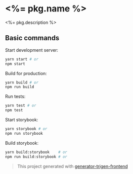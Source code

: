 
# <%= pkg.name %>

<%= pkg.description %>

## Basic commands

Start development server: 

```bash
yarn start # or
npm start
```

Build for production:

```bash
yarn build # or
npm run build
```

Run tests:

```bash
yarn test # or
npm test
```

Start storybook:

```bash
yarn storybook # or
npm run storybook
```

Build storybook:

```bash
yarn build:storybook    # or
npm run build:storybook # or
```

> This project generated with [generator-trigen-frontend](https://www.npmjs.com/package/generator-trigen-frontend)
